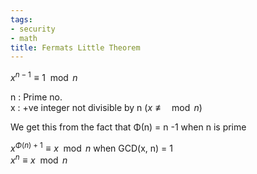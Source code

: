 ```yaml
---
tags:
- security
- math
title: Fermats Little Theorem
---
```


$x^{n-1} \equiv 1 \mod n$

n : Prime no.  
x : +ve integer not divisible by n ($x \not\equiv \mod n$)

We get this from the fact that Φ(n) = n -1 when n is prime

$x^{Φ(n)+1} \equiv x \mod n$ when GCD(x, n) = 1  
$x^n \equiv x \mod n$